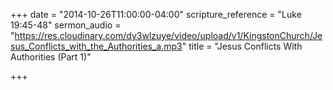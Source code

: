 +++
date = "2014-10-26T11:00:00-04:00"
scripture_reference = "Luke 19:45-48"
sermon_audio = "https://res.cloudinary.com/dy3wlzuye/video/upload/v1/KingstonChurch/Jesus_Conflicts_with_the_Authorities_a.mp3"
title = "Jesus Conflicts With Authorities (Part 1)"

+++
